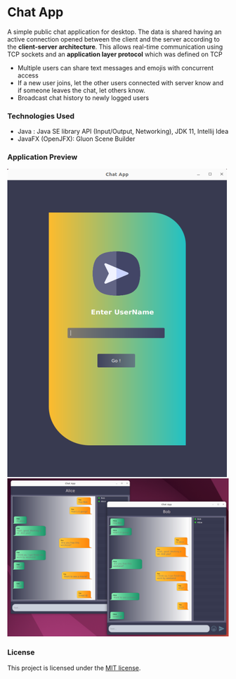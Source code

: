 # Chat App
A simple public chat application for desktop. The data is shared having an active connection opened between the client and the server according to the **client-server architecture**.
This allows real-time communication using TCP sockets and an **application layer protocol** which was defined on TCP

- Multiple users can share text messages and emojis with concurrent access
- If a new user joins, let the other users connected with server know and if someone leaves the chat, let others know.
- Broadcast chat history to newly logged users

### Technologies Used
- Java : Java SE library API (Input/Output, Networking), JDK 11, Intellij Idea
- JavaFX (OpenJFX): Gluon Scene Builder

### Application Preview
![](asset/login-page.png)
![](asset/chat-view.png)

### License

This project is licensed under the [MIT license](LICENSE).